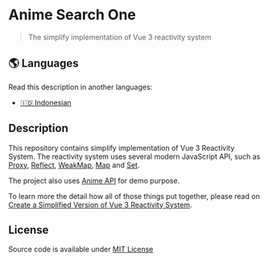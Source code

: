 # Anime Search One

> The simplify implementation of Vue 3 reactivity system

## 🌎 Languages

Read this description in another languages:

- [🇮🇩 Indonesian](./readme-id.md)

## Description

This repository contains simplify implementation of Vue 3 Reactivity System. The reactivity system uses several modern JavaScript API, such as [Proxy](https://developer.mozilla.org/en-US/docs/Web/JavaScript/Reference/Global_Objects/Proxy), [Reflect](https://developer.mozilla.org/en-US/docs/Web/JavaScript/Reference/Global_Objects/Reflect), [WeakMap](https://developer.mozilla.org/en-US/docs/Web/JavaScript/Reference/Global_Objects/WeakMap), [Map](https://developer.mozilla.org/en-US/docs/Web/JavaScript/Reference/Global_Objects/Map) and [Set](https://developer.mozilla.org/en-US/docs/Web/JavaScript/Reference/Global_Objects/Set).

The project also uses [Anime API](https://github.com/jefrydco/anime-api#readme) for demo purpose.

To learn more the detail how all of those things put together, please read on [Create a Simplified Version of Vue 3 Reactivity System](https://jefrydco.id/en/blog/create-reactivity-system-vue-3-javascript/).

## License

Source code is available under [MIT License](./license.md)
